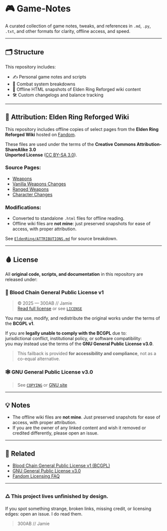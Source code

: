 # 🎮 Game-Notes

A curated collection of game notes, tweaks, and references in `.md`, `.py`, `.txt`, and other formats for clarity, offline access, and speed.  

---

## 🗂 Structure

This repository includes:

* ✍️ Personal game notes and scripts
* 🧠 Combat system breakdowns
* 📜 Offline HTML snapshots of Elden Ring Reforged wiki content
* 🛠 Custom changelogs and balance tracking

---

## 🧾 Attribution: Elden Ring Reforged Wiki

This repository includes offline copies of select pages from the **Elden Ring Reforged Wiki**  hosted on [Fandom](https://eldenring.fandom.com/wiki/Elden_Ring_Reforged_Wiki).

These files are used under the terms of the **Creative Commons Attribution-ShareAlike 3.0  
  Unported License** ([CC BY-SA 3.0](https://creativecommons.org/licenses/by-sa/3.0/)).

### Source Pages:

* [Weapons](https://eldenring.fandom.com/wiki/Weapons)
* [Vanilla Weapons Changes](https://eldenring.fandom.com/wiki/Vanilla_Weapons_Changes)
* [Ranged Weapons](https://eldenring.fandom.com/wiki/Ranged_Weapons)
* [Character Changes](https://eldenring.fandom.com/wiki/Character_Changes)

### Modifications:

* Converted to standalone `.html` files for offline reading.
* Offline wiki files are **not mine**: just preserved snapshots for ease of access, with proper attribution.

See [`EldenRing/ATTRIBUTIONS.md`](./EldenRing/ATTRIBUTIONS.md) for source breakdown.

---

## 🩸 License

All **original code, scripts, and documentation** in this repository are released under:

### 🔻 Blood Chain General Public License v1

> © 2025 — 300AB // Jamie  
> [Read full license](https://300ab.github.io/downloads/blood_chain_license_v_1.txt) or see [`LICENSE`](./LICENSE)

You may use, modify, and redistribute the original works under the terms of the **BCGPL v1**.  

If you are **legally unable to comply with the BCGPL** due to:  
jurisdictional conflict, institutional policy, or software compatibility:  
you may instead use the terms of the **GNU General Public License v3.0**.  

> This failback is provided **for accessibility and compliance**, not as a co-equal alternative.

### 🕸 GNU General Public License v3.0

> See [`COPYING`](./COPYING) or [GNU site](https://www.gnu.org/licenses/gpl-3.0.en.html)

---

## 💡 Notes

* The offline wiki files are **not mine**. Just preserved snapshots for ease of access, with proper attribution.
* If you are the owner of any linked content and wish it removed or credited differently, please open an issue.

---

## 🔗 Related

* [Blood Chain General Public License v1 (BCGPL)](https://300ab.github.io/downloads/BloodChain.v1.txt)
* [GNU General Public License v3.0](https://www.gnu.org/licenses/gpl-3.0.en.html)
* [Fandom Licensing FAQ](https://community.fandom.com/wiki/Help:Licensing)

---

### 🜛 This project lives unfinished by design.

If you spot something strange, broken links, missing credit, or licensing edges:
open an issue. I do read them.

>300AB // Jamie
